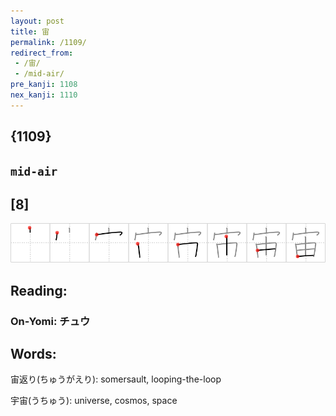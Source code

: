 ```yaml
---
layout: post
title: 宙
permalink: /1109/
redirect_from:
 - /宙/
 - /mid-air/
pre_kanji: 1108
nex_kanji: 1110
---
```


## {1109}

## `mid-air`

## [8]

<div class="stroke"><img src="../images/E5AE99.png" /></div>

## Reading:

### On-Yomi: チュウ

## Words:

宙返り(ちゅうがえり): somersault, looping-the-loop

宇宙(うちゅう): universe, cosmos, space
